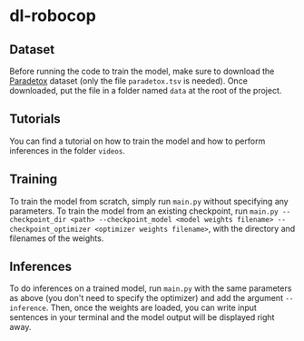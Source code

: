# dl-robocop

## Dataset

Before running the code to train the model, make sure to download the [Paradetox](https://github.com/s-nlp/paradetox/tree/main/paradetox) dataset
(only the file `paradetox.tsv` is needed). Once downloaded, put the file in a folder named `data` at the root of the project.

## Tutorials

You can find a tutorial on how to train the model and how to perform inferences in the folder `videos`.

## Training

To train the model from scratch, simply run `main.py` without specifying any parameters.
To train the model from an existing checkpoint, run `main.py --checkpoint_dir <path> --checkpoint_model <model weights filename> --checkpoint_optimizer <optimizer weights filename>`,
with the directory and filenames of the weights.

## Inferences

To do inferences on a trained model, run `main.py` with the same parameters as above (you don't need to specify the optimizer) and add the argument `--inference`.
Then, once the weights are loaded, you can write input sentences in your terminal and the model output will be displayed right away.
